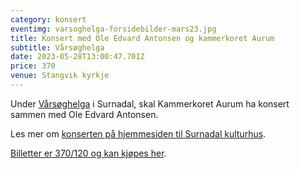```yaml
---
category: konsert
eventimg: varsoghelga-forsidebilder-mars23.jpg
title: Konsert med Ole Edvard Antonsen og kammerkoret Aurum
subtitle: Vårsøghelga
date: 2023-05-28T13:00:47.701Z
price: 370
venue: Stangvik kyrkje
---
```

U﻿nder [Vårsøghelga](http://varsoghelga.no/) i Surnadal, skal Kammerkoret Aurum ha konsert sammen med Ole Edvard Antonsen.

L﻿es mer om [konserten på hjemmesiden til Surnadal kulturhus](https://surnadal-kulturhus.no/konsert-med-ole-edvard-antonsen-og-kammerkoret-aurum-ee4j8x/).

[B﻿illetter er 370/120 og kan kjøpes her](https://checkout.ebillett.no/236/events/3291/purchase/setup?kanal=dxf).